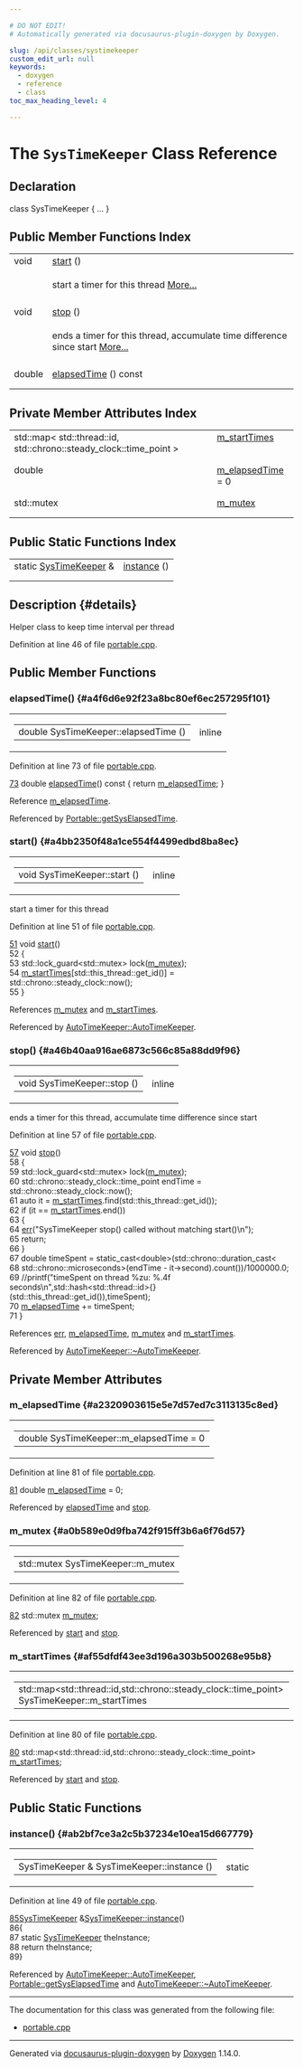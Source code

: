 ```yaml
---

# DO NOT EDIT!
# Automatically generated via docusaurus-plugin-doxygen by Doxygen.

slug: /api/classes/systimekeeper
custom_edit_url: null
keywords:
  - doxygen
  - reference
  - class
toc_max_heading_level: 4

---
```


<div class="doxyPage">

# The `SysTimeKeeper` Class Reference



## Declaration

<div class="doxyDeclaration">
class SysTimeKeeper { ... }
</div>

## Public Member Functions Index

<table class="doxyMembersIndex">

<tr class="doxyMemberIndexItem">
<td class="doxyMemberIndexItemType" align="left" valign="top">void</td>
<td class="doxyMemberIndexItemName" align="left" valign="top"><a href="#a4bb2350f48a1ce554f4499edbd8ba8ec">start</a> ()</td>
</tr>
<tr class="doxyMemberIndexDescription">
<td class="doxyMemberIndexDescriptionLeft"></td>
<td class="doxyMemberIndexDescriptionRight">
<p>start a timer for this thread <a href="#a4bb2350f48a1ce554f4499edbd8ba8ec">More...</a></p>
</td>
</tr>
<tr class="doxyMemberIndexSeparator">
<td class="doxyMemberIndexSeparator" colspan="2"></td>
</tr>

<tr class="doxyMemberIndexItem">
<td class="doxyMemberIndexItemType" align="left" valign="top">void</td>
<td class="doxyMemberIndexItemName" align="left" valign="top"><a href="#a46b40aa916ae6873c566c85a88dd9f96">stop</a> ()</td>
</tr>
<tr class="doxyMemberIndexDescription">
<td class="doxyMemberIndexDescriptionLeft"></td>
<td class="doxyMemberIndexDescriptionRight">
<p>ends a timer for this thread, accumulate time difference since start <a href="#a46b40aa916ae6873c566c85a88dd9f96">More...</a></p>
</td>
</tr>
<tr class="doxyMemberIndexSeparator">
<td class="doxyMemberIndexSeparator" colspan="2"></td>
</tr>

<tr class="doxyMemberIndexItem">
<td class="doxyMemberIndexItemType" align="left" valign="top">double</td>
<td class="doxyMemberIndexItemName" align="left" valign="top"><a href="#a4f6d6e92f23a8bc80ef6ec257295f101">elapsedTime</a> () const</td>
</tr>
<tr class="doxyMemberIndexDescription">
<td class="doxyMemberIndexDescriptionLeft"></td>
<td class="doxyMemberIndexDescriptionRight">
</td>
</tr>
<tr class="doxyMemberIndexSeparator">
<td class="doxyMemberIndexSeparator" colspan="2"></td>
</tr>

</table>

## Private Member Attributes Index

<table class="doxyMembersIndex">

<tr class="doxyMemberIndexItem">
<td class="doxyMemberIndexItemType" align="left" valign="top">std::map&lt; std::thread::id, std::chrono::steady_clock::time_point &gt;</td>
<td class="doxyMemberIndexItemName" align="left" valign="top"><a href="#af55dfdf43ee3d196a303b500268e95b8">m_startTimes</a></td>
</tr>
<tr class="doxyMemberIndexDescription">
<td class="doxyMemberIndexDescriptionLeft"></td>
<td class="doxyMemberIndexDescriptionRight">
</td>
</tr>
<tr class="doxyMemberIndexSeparator">
<td class="doxyMemberIndexSeparator" colspan="2"></td>
</tr>

<tr class="doxyMemberIndexItem">
<td class="doxyMemberIndexItemType" align="left" valign="top">double</td>
<td class="doxyMemberIndexItemName" align="left" valign="top"><a href="#a2320903615e5e7d57ed7c3113135c8ed">m_elapsedTime</a> = 0</td>
</tr>
<tr class="doxyMemberIndexDescription">
<td class="doxyMemberIndexDescriptionLeft"></td>
<td class="doxyMemberIndexDescriptionRight">
</td>
</tr>
<tr class="doxyMemberIndexSeparator">
<td class="doxyMemberIndexSeparator" colspan="2"></td>
</tr>

<tr class="doxyMemberIndexItem">
<td class="doxyMemberIndexItemType" align="left" valign="top">std::mutex</td>
<td class="doxyMemberIndexItemName" align="left" valign="top"><a href="#a0b589e0d9fba742f915ff3b6a6f76d57">m_mutex</a></td>
</tr>
<tr class="doxyMemberIndexDescription">
<td class="doxyMemberIndexDescriptionLeft"></td>
<td class="doxyMemberIndexDescriptionRight">
</td>
</tr>
<tr class="doxyMemberIndexSeparator">
<td class="doxyMemberIndexSeparator" colspan="2"></td>
</tr>

</table>

## Public Static Functions Index

<table class="doxyMembersIndex">

<tr class="doxyMemberIndexItem">
<td class="doxyMemberIndexItemType" align="left" valign="top">static <a href="/web-doxygen/docs/api/classes/systimekeeper">SysTimeKeeper</a> &amp;</td>
<td class="doxyMemberIndexItemName" align="left" valign="top"><a href="#ab2bf7ce3a2c5b37234e10ea15d667779">instance</a> ()</td>
</tr>
<tr class="doxyMemberIndexDescription">
<td class="doxyMemberIndexDescriptionLeft"></td>
<td class="doxyMemberIndexDescriptionRight">
</td>
</tr>
<tr class="doxyMemberIndexSeparator">
<td class="doxyMemberIndexSeparator" colspan="2"></td>
</tr>

</table>

## Description {#details}



<p>Helper class to keep time interval per thread</p>

<p>Definition at line 46 of file <a href="/web-doxygen/docs/api/files/src/portable-cpp">portable.cpp</a>.</p>

<div class="doxySectionDef">

## Public Member Functions

### elapsedTime() {#a4f6d6e92f23a8bc80ef6ec257295f101}

<div class="doxyMemberItem">
<div class="doxyMemberProto">
<table class="doxyMemberLabels">
<tr class="doxyMemberLabels">
<td class="doxyMemberLabelsLeft">
<table class="doxyMemberName">
<tr>
<td class="doxyMemberName">double SysTimeKeeper::elapsedTime ()</td>
</tr>
</table>
</td>
<td class="doxyMemberLabelsRight">
<span class="doxyMemberLabels">
<span class="doxyMemberLabel inline">inline</span>
</span>
</td>
</tr>
</table>
</div>
<div class="doxyMemberDoc">


<p>Definition at line 73 of file <a href="/web-doxygen/docs/api/files/src/portable-cpp">portable.cpp</a>.</p>

<div class="doxyProgramListing">

<div class="doxyCodeLine"><span class="doxyLineNumber"><a href="#a4f6d6e92f23a8bc80ef6ec257295f101">73</a></span><span class="doxyLineContent"><span class="doxyHighlight">    </span><span class="doxyHighlightKeywordType">double</span><span class="doxyHighlight"> <a href="#a4f6d6e92f23a8bc80ef6ec257295f101">elapsedTime</a>()</span><span class="doxyHighlightKeyword"> const </span><span class="doxyHighlight">{ </span><span class="doxyHighlightKeywordFlow">return</span><span class="doxyHighlight"> <a href="#a2320903615e5e7d57ed7c3113135c8ed">m_elapsedTime</a>; }</span></span></div>

</div>


Reference <a href="#a2320903615e5e7d57ed7c3113135c8ed">m&#95;elapsedTime</a>.

Referenced by <a href="/web-doxygen/docs/api/namespaces/portable/#a248b5a87e07edc01e5ae424b6597142f">Portable::getSysElapsedTime</a>.
</div>
</div>

### start() {#a4bb2350f48a1ce554f4499edbd8ba8ec}

<div class="doxyMemberItem">
<div class="doxyMemberProto">
<table class="doxyMemberLabels">
<tr class="doxyMemberLabels">
<td class="doxyMemberLabelsLeft">
<table class="doxyMemberName">
<tr>
<td class="doxyMemberName">void SysTimeKeeper::start ()</td>
</tr>
</table>
</td>
<td class="doxyMemberLabelsRight">
<span class="doxyMemberLabels">
<span class="doxyMemberLabel inline">inline</span>
</span>
</td>
</tr>
</table>
</div>
<div class="doxyMemberDoc">
<p>start a timer for this thread</p>

<p>Definition at line 51 of file <a href="/web-doxygen/docs/api/files/src/portable-cpp">portable.cpp</a>.</p>

<div class="doxyProgramListing">

<div class="doxyCodeLine"><span class="doxyLineNumber"><a href="#a4bb2350f48a1ce554f4499edbd8ba8ec">51</a></span><span class="doxyLineContent"><span class="doxyHighlight">    </span><span class="doxyHighlightKeywordType">void</span><span class="doxyHighlight"> <a href="#a4bb2350f48a1ce554f4499edbd8ba8ec">start</a>()</span></span></div>
<div class="doxyCodeLine"><span class="doxyLineNumber">52</span><span class="doxyLineContent"><span class="doxyHighlight">    {</span></span></div>
<div class="doxyCodeLine"><span class="doxyLineNumber">53</span><span class="doxyLineContent"><span class="doxyHighlight">      std::lock_guard&lt;std::mutex&gt; lock(<a href="#a0b589e0d9fba742f915ff3b6a6f76d57">m_mutex</a>);</span></span></div>
<div class="doxyCodeLine"><span class="doxyLineNumber">54</span><span class="doxyLineContent"><span class="doxyHighlight">      <a href="#af55dfdf43ee3d196a303b500268e95b8">m_startTimes</a>[std::this_thread::get_id()] = std::chrono::steady_clock::now();</span></span></div>
<div class="doxyCodeLine"><span class="doxyLineNumber">55</span><span class="doxyLineContent"><span class="doxyHighlight">    }</span></span></div>

</div>


References <a href="#a0b589e0d9fba742f915ff3b6a6f76d57">m&#95;mutex</a> and <a href="#af55dfdf43ee3d196a303b500268e95b8">m&#95;startTimes</a>.

Referenced by <a href="/web-doxygen/docs/api/classes/autotimekeeper/#a2e0744b11f3cd97a1429bda7c614d9aa">AutoTimeKeeper::AutoTimeKeeper</a>.
</div>
</div>

### stop() {#a46b40aa916ae6873c566c85a88dd9f96}

<div class="doxyMemberItem">
<div class="doxyMemberProto">
<table class="doxyMemberLabels">
<tr class="doxyMemberLabels">
<td class="doxyMemberLabelsLeft">
<table class="doxyMemberName">
<tr>
<td class="doxyMemberName">void SysTimeKeeper::stop ()</td>
</tr>
</table>
</td>
<td class="doxyMemberLabelsRight">
<span class="doxyMemberLabels">
<span class="doxyMemberLabel inline">inline</span>
</span>
</td>
</tr>
</table>
</div>
<div class="doxyMemberDoc">
<p>ends a timer for this thread, accumulate time difference since start</p>

<p>Definition at line 57 of file <a href="/web-doxygen/docs/api/files/src/portable-cpp">portable.cpp</a>.</p>

<div class="doxyProgramListing">

<div class="doxyCodeLine"><span class="doxyLineNumber"><a href="#a46b40aa916ae6873c566c85a88dd9f96">57</a></span><span class="doxyLineContent"><span class="doxyHighlight">    </span><span class="doxyHighlightKeywordType">void</span><span class="doxyHighlight"> <a href="#a46b40aa916ae6873c566c85a88dd9f96">stop</a>()</span></span></div>
<div class="doxyCodeLine"><span class="doxyLineNumber">58</span><span class="doxyLineContent"><span class="doxyHighlight">    {</span></span></div>
<div class="doxyCodeLine"><span class="doxyLineNumber">59</span><span class="doxyLineContent"><span class="doxyHighlight">      std::lock_guard&lt;std::mutex&gt; lock(<a href="#a0b589e0d9fba742f915ff3b6a6f76d57">m_mutex</a>);</span></span></div>
<div class="doxyCodeLine"><span class="doxyLineNumber">60</span><span class="doxyLineContent"><span class="doxyHighlight">      std::chrono::steady_clock::time_point endTime = std::chrono::steady_clock::now();</span></span></div>
<div class="doxyCodeLine"><span class="doxyLineNumber">61</span><span class="doxyLineContent"><span class="doxyHighlight">      </span><span class="doxyHighlightKeyword">auto</span><span class="doxyHighlight"> it = <a href="#af55dfdf43ee3d196a303b500268e95b8">m_startTimes</a>.find(std::this_thread::get_id());</span></span></div>
<div class="doxyCodeLine"><span class="doxyLineNumber">62</span><span class="doxyLineContent"><span class="doxyHighlight">      </span><span class="doxyHighlightKeywordFlow">if</span><span class="doxyHighlight"> (it == <a href="#af55dfdf43ee3d196a303b500268e95b8">m_startTimes</a>.end())</span></span></div>
<div class="doxyCodeLine"><span class="doxyLineNumber">63</span><span class="doxyLineContent"><span class="doxyHighlight">      {</span></span></div>
<div class="doxyCodeLine"><span class="doxyLineNumber">64</span><span class="doxyLineContent"><span class="doxyHighlight">        <a href="/web-doxygen/docs/api/files/src/message-h/#aacd8f4b44e327860edbf38228d5918b0">err</a>(</span><span class="doxyHighlightStringLiteral">"SysTimeKeeper stop() called without matching start()\n"</span><span class="doxyHighlight">);</span></span></div>
<div class="doxyCodeLine"><span class="doxyLineNumber">65</span><span class="doxyLineContent"><span class="doxyHighlight">        </span><span class="doxyHighlightKeywordFlow">return</span><span class="doxyHighlight">;</span></span></div>
<div class="doxyCodeLine"><span class="doxyLineNumber">66</span><span class="doxyLineContent"><span class="doxyHighlight">      }</span></span></div>
<div class="doxyCodeLine"><span class="doxyLineNumber">67</span><span class="doxyLineContent"><span class="doxyHighlight">      </span><span class="doxyHighlightKeywordType">double</span><span class="doxyHighlight"> timeSpent = </span><span class="doxyHighlightKeyword">static_cast&lt;</span><span class="doxyHighlightKeywordType">double</span><span class="doxyHighlightKeyword">&gt;</span><span class="doxyHighlight">(std::chrono::duration_cast&lt;</span></span></div>
<div class="doxyCodeLine"><span class="doxyLineNumber">68</span><span class="doxyLineContent"><span class="doxyHighlight">                         std::chrono::microseconds&gt;(endTime - it-&gt;second).count())/1000000.0;</span></span></div>
<div class="doxyCodeLine"><span class="doxyLineNumber">69</span><span class="doxyLineContent"><span class="doxyHighlight">      </span><span class="doxyHighlightComment">//printf("timeSpent on thread %zu: %.4f seconds\n",std::hash&lt;std::thread::id&gt;{}(std::this_thread::get_id()),timeSpent);</span></span></div>
<div class="doxyCodeLine"><span class="doxyLineNumber">70</span><span class="doxyLineContent"><span class="doxyHighlight">      <a href="#a2320903615e5e7d57ed7c3113135c8ed">m_elapsedTime</a> += timeSpent;</span></span></div>
<div class="doxyCodeLine"><span class="doxyLineNumber">71</span><span class="doxyLineContent"><span class="doxyHighlight">    }</span></span></div>

</div>


References <a href="/web-doxygen/docs/api/files/src/message-h/#aacd8f4b44e327860edbf38228d5918b0">err</a>, <a href="#a2320903615e5e7d57ed7c3113135c8ed">m&#95;elapsedTime</a>, <a href="#a0b589e0d9fba742f915ff3b6a6f76d57">m&#95;mutex</a> and <a href="#af55dfdf43ee3d196a303b500268e95b8">m&#95;startTimes</a>.

Referenced by <a href="/web-doxygen/docs/api/classes/autotimekeeper/#a27439f74d48591cc5813ad2bb06915ff">AutoTimeKeeper::~AutoTimeKeeper</a>.
</div>
</div>

</div>

<div class="doxySectionDef">

## Private Member Attributes

### m&#95;elapsedTime {#a2320903615e5e7d57ed7c3113135c8ed}

<div class="doxyMemberItem">
<div class="doxyMemberProto">
<table class="doxyMemberLabels">
<tr class="doxyMemberLabels">
<td class="doxyMemberLabelsLeft">
<table class="doxyMemberName">
<tr>
<td class="doxyMemberName">double SysTimeKeeper::m_elapsedTime = 0</td>
</tr>
</table>
</td>
</tr>
</table>
</div>
<div class="doxyMemberDoc">


<p>Definition at line 81 of file <a href="/web-doxygen/docs/api/files/src/portable-cpp">portable.cpp</a>.</p>

<div class="doxyProgramListing">

<div class="doxyCodeLine"><span class="doxyLineNumber"><a href="#a2320903615e5e7d57ed7c3113135c8ed">81</a></span><span class="doxyLineContent"><span class="doxyHighlight">    </span><span class="doxyHighlightKeywordType">double</span><span class="doxyHighlight"> <a href="#a2320903615e5e7d57ed7c3113135c8ed">m_elapsedTime</a> = 0;</span></span></div>

</div>


Referenced by <a href="#a4f6d6e92f23a8bc80ef6ec257295f101">elapsedTime</a> and <a href="#a46b40aa916ae6873c566c85a88dd9f96">stop</a>.
</div>
</div>

### m&#95;mutex {#a0b589e0d9fba742f915ff3b6a6f76d57}

<div class="doxyMemberItem">
<div class="doxyMemberProto">
<table class="doxyMemberLabels">
<tr class="doxyMemberLabels">
<td class="doxyMemberLabelsLeft">
<table class="doxyMemberName">
<tr>
<td class="doxyMemberName">std::mutex SysTimeKeeper::m_mutex</td>
</tr>
</table>
</td>
</tr>
</table>
</div>
<div class="doxyMemberDoc">


<p>Definition at line 82 of file <a href="/web-doxygen/docs/api/files/src/portable-cpp">portable.cpp</a>.</p>

<div class="doxyProgramListing">

<div class="doxyCodeLine"><span class="doxyLineNumber"><a href="#a0b589e0d9fba742f915ff3b6a6f76d57">82</a></span><span class="doxyLineContent"><span class="doxyHighlight">    std::mutex <a href="#a0b589e0d9fba742f915ff3b6a6f76d57">m_mutex</a>;</span></span></div>

</div>


Referenced by <a href="#a4bb2350f48a1ce554f4499edbd8ba8ec">start</a> and <a href="#a46b40aa916ae6873c566c85a88dd9f96">stop</a>.
</div>
</div>

### m&#95;startTimes {#af55dfdf43ee3d196a303b500268e95b8}

<div class="doxyMemberItem">
<div class="doxyMemberProto">
<table class="doxyMemberLabels">
<tr class="doxyMemberLabels">
<td class="doxyMemberLabelsLeft">
<table class="doxyMemberName">
<tr>
<td class="doxyMemberName">std::map&lt;std::thread::id,std::chrono::steady_clock::time_point&gt; SysTimeKeeper::m_startTimes</td>
</tr>
</table>
</td>
</tr>
</table>
</div>
<div class="doxyMemberDoc">


<p>Definition at line 80 of file <a href="/web-doxygen/docs/api/files/src/portable-cpp">portable.cpp</a>.</p>

<div class="doxyProgramListing">

<div class="doxyCodeLine"><span class="doxyLineNumber"><a href="#af55dfdf43ee3d196a303b500268e95b8">80</a></span><span class="doxyLineContent"><span class="doxyHighlight">    std::map&lt;std::thread::id,std::chrono::steady_clock::time_point&gt; <a href="#af55dfdf43ee3d196a303b500268e95b8">m_startTimes</a>;</span></span></div>

</div>


Referenced by <a href="#a4bb2350f48a1ce554f4499edbd8ba8ec">start</a> and <a href="#a46b40aa916ae6873c566c85a88dd9f96">stop</a>.
</div>
</div>

</div>

<div class="doxySectionDef">

## Public Static Functions

### instance() {#ab2bf7ce3a2c5b37234e10ea15d667779}

<div class="doxyMemberItem">
<div class="doxyMemberProto">
<table class="doxyMemberLabels">
<tr class="doxyMemberLabels">
<td class="doxyMemberLabelsLeft">
<table class="doxyMemberName">
<tr>
<td class="doxyMemberName">SysTimeKeeper &amp; SysTimeKeeper::instance ()</td>
</tr>
</table>
</td>
<td class="doxyMemberLabelsRight">
<span class="doxyMemberLabels">
<span class="doxyMemberLabel static">static</span>
</span>
</td>
</tr>
</table>
</div>
<div class="doxyMemberDoc">


<p>Definition at line 49 of file <a href="/web-doxygen/docs/api/files/src/portable-cpp">portable.cpp</a>.</p>

<div class="doxyProgramListing">

<div class="doxyCodeLine"><span class="doxyLineNumber"><a href="#ab2bf7ce3a2c5b37234e10ea15d667779">85</a></span><span class="doxyLineContent"><span class="doxyHighlight"><a href="/web-doxygen/docs/api/classes/systimekeeper">SysTimeKeeper</a> &amp;<a href="#ab2bf7ce3a2c5b37234e10ea15d667779">SysTimeKeeper::instance</a>()</span></span></div>
<div class="doxyCodeLine"><span class="doxyLineNumber">86</span><span class="doxyLineContent"><span class="doxyHighlight">{</span></span></div>
<div class="doxyCodeLine"><span class="doxyLineNumber">87</span><span class="doxyLineContent"><span class="doxyHighlight">  </span><span class="doxyHighlightKeyword">static</span><span class="doxyHighlight"> <a href="/web-doxygen/docs/api/classes/systimekeeper">SysTimeKeeper</a> theInstance;</span></span></div>
<div class="doxyCodeLine"><span class="doxyLineNumber">88</span><span class="doxyLineContent"><span class="doxyHighlight">  </span><span class="doxyHighlightKeywordFlow">return</span><span class="doxyHighlight"> theInstance;</span></span></div>
<div class="doxyCodeLine"><span class="doxyLineNumber">89</span><span class="doxyLineContent"><span class="doxyHighlight">}</span></span></div>

</div>


Referenced by <a href="/web-doxygen/docs/api/classes/autotimekeeper/#a2e0744b11f3cd97a1429bda7c614d9aa">AutoTimeKeeper::AutoTimeKeeper</a>, <a href="/web-doxygen/docs/api/namespaces/portable/#a248b5a87e07edc01e5ae424b6597142f">Portable::getSysElapsedTime</a> and <a href="/web-doxygen/docs/api/classes/autotimekeeper/#a27439f74d48591cc5813ad2bb06915ff">AutoTimeKeeper::~AutoTimeKeeper</a>.
</div>
</div>

</div>

<hr/>

<p>The documentation for this class was generated from the following file:</p>

<ul>
<li><a href="/web-doxygen/docs/api/files/src/portable-cpp">portable.cpp</a></li>
</ul>

<hr/>

<p class="doxyGeneratedBy">Generated via <a href="https://github.com/xpack/docusaurus-plugin-doxygen">docusaurus-plugin-doxygen</a> by <a href="https://www.doxygen.nl">Doxygen</a> 1.14.0.</p>

</div>
